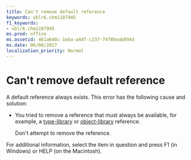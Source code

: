 ```yaml
---
title: Can't remove default reference
keywords: vblr6.chm1107945
f1_keywords:
- vblr6.chm1107945
ms.prod: office
ms.assetid: 461a640c-1eba-a44f-c237-7470beab894d
ms.date: 06/08/2017
localization_priority: Normal
---
```



# Can't remove default reference

A default reference always exists. This error has the following cause and solution:



- You tried to remove a reference that must always be available, for example, a [type-library](../../Glossary/vbe-glossary.md#type-library) or [object-library](../../Glossary/vbe-glossary.md#object-library) reference.
    
    Don't attempt to remove the reference.
    

For additional information, select the item in question and press F1 (in Windows) or HELP (on the Macintosh).

